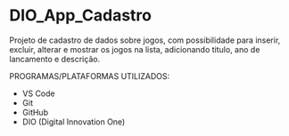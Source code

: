 # DIO_App_Cadastro
Projeto de cadastro de dados sobre jogos, com possibilidade para inserir, excluir, alterar e mostrar os jogos na lista, adicionando titulo, ano de lancamento e descrição.

PROGRAMAS/PLATAFORMAS UTILIZADOS:

- VS Code
- Git
- GitHub
- DIO (Digital Innovation One)
